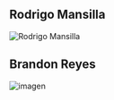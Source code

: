 ## Rodrigo Mansilla
![Rodrigo Mansilla](https://github.com/paulabaal12/PROY-SOFTWARE/assets/106942151/2fb80dc6-e500-46e6-860e-395274671d6c)

## Brandon Reyes
![imagen](https://github.com/paulabaal12/PROY-SOFTWARE/assets/106942151/63f2348d-6226-4bc2-beab-5007e8c332f8)

